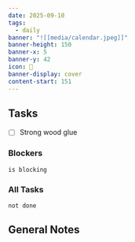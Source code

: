 ```yaml
---
date: 2025-09-10
tags:
  - daily
banner: "![[media/calendar.jpeg]]"
banner-height: 150
banner-x: 5
banner-y: 42
icon: 📆
banner-display: cover
content-start: 151
---
```

## Tasks

- [ ] Strong wood glue

### Blockers
```tasks
is blocking
```

### All Tasks
```tasks
not done
```

## General Notes
